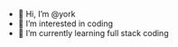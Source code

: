 - 👋 Hi, I’m @york
- 👀 I’m interested in coding
- 🌱 I’m currently learning full stack coding

<!---
baicaiit/baicaiit is a ✨ special ✨ repository because its `README.md` (this file) appears on your GitHub profile.
You can click the Preview link to take a look at your changes.
--->

